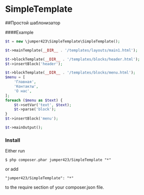 # SimpleTemplate
##Простой шаблонизатор

####Example

```php
$t = new \jumper423\SimpleTemplate\SimpleTemplate();

$t->mainTemplate(__DIR__ . '/templates/layouts/main1.html');

$t->blockTemplate(__DIR__ . '/templates/blocks/header.html');
$t->insertBlock('header');

$t->blockTemplate(__DIR__ . '/templates/blocks/menu.html');
$menu = [
    'Главная',
    'Контакты',
    'О нас',
];
foreach ($menu as $text) {
    $t->setVar('text', $text);
    $t->parse('block');
}
$t->insertBlock('menu');

$t->mainOutput();
```

### Install

Either run

```
$ php composer.phar jumper423/SimpleTemplate "*"
```

or add

```
"jumper423/SimpleTemplate": "*"
```

to the require section of your composer.json file.
